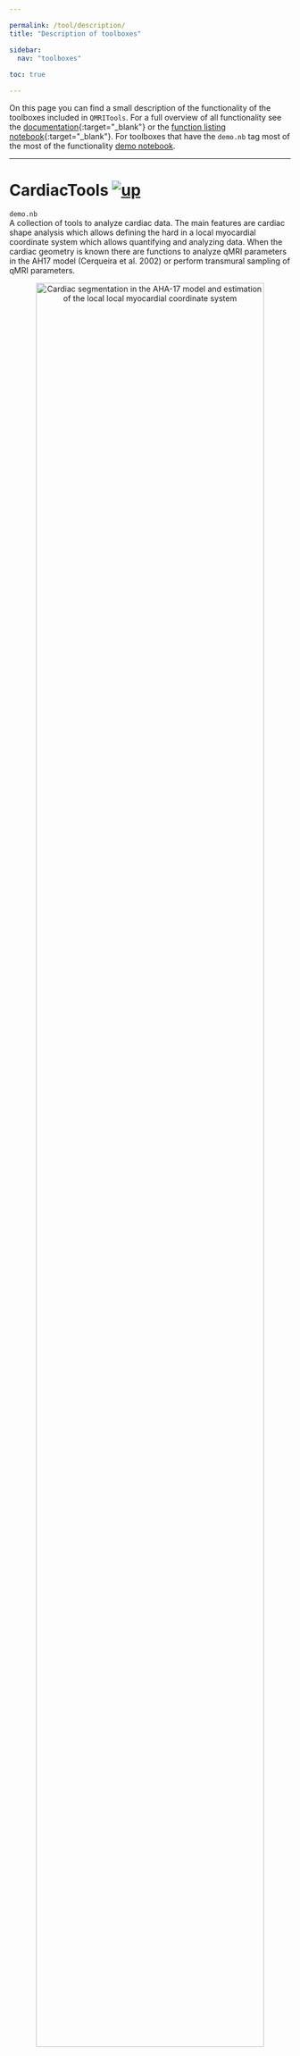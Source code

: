 ```yaml
---

permalink: /tool/description/
title: "Description of toolboxes"

sidebar:
  nav: "toolboxes"
  
toc: true

---
```


<a name="top"></a>
On this page you can find a small description of the functionality
of the toolboxes included in `QMRITools`. For a full overview of all
functionality see the [documentation](../../assets/htmldoc/html/guide/QMRITools.html){:target="_blank"} or the [function listing notebook](https://github.com/mfroeling/QMRITools/tree/master/QMRITools/Resources/All-Functions.nb){:target="_blank"}.
For toolboxes that have the `demo.nb` tag most of the most of the functionality [demo notebook](../../doc/demo/).


--------------------------------------------------------------------------

# CardiacTools [![up](../../assets/images/arrow.png)](../description/#top "Top of page")

`demo.nb`<br>
A collection of tools to analyze cardiac data. The main features are
cardiac shape analysis which allows defining the hard in a local
myocardial coordinate system which allows quantifying and analyzing
data. When the cardiac geometry is known there are functions to analyze
qMRI parameters in the AH17 model (Cerqueira et al. 2002) or perform
transmural sampling of qMRI parameters. 

<p align="center">
<img 
src="../../assets/images/cardiac.png"
title="local myocardial coordinate system" 
alt="Cardiac segmentation in the AHA-17 model and estimation of the local local myocardial coordinate system"  
width="90%"/>
</p>


--------------------------------------------------------------------------

# CoilTools [![up](../../assets/images/arrow.png)](../description/#top "Top of page")

A collection of tools to evaluate and visualize complex multi-coil data. The functions
are specific for analysis of multi-coil magnitude and noise data which
allows quantifying per channel SNR. Furthermore, if complex coil
sensitivity maps are available it allows performing SENSE g-factor maps
simulations. 

<p align="center">
<img 
src="../../assets/images/coilpos.jpg"
title="coil position analysis" 
alt="analysis of coil positions and their sensitivity"  
width="90%"/>
</p>


--------------------------------------------------------------------------

# DenoiseTools [![up](../../assets/images/arrow.png)](../description/#top "Top of page")

`demo.nb`<br>
The toobox provides two algorithms that allow denoising of DWI data. The
first is based on and LMMSE framework (Aja-Fernandez et al. 2008) and
the second is based on a random matrix theory and Principal component
analysis framework (Veraart et al. 2016). Furthermore, it provides an anisotropic filters for denoising the
estimated diffusion tensor which provides more reliable fiber
orientation analysis and fiber tractography (Lee et al. 2006; Damon et al. 2021). 

<p align="center">
<img 
src="../../assets/images/denoise.jpg"
title="noise removal of diffusion data" 
alt="denoising of diffusion data using principal component analysis"  
width="90%"/>
</p>


--------------------------------------------------------------------------

# DixonTools [![up](../../assets/images/arrow.png)](../description/#top "Top of page")

`demo.nb`<br>
An IDEAL based Dixon reconstruction algorithm (Reeder et al. 2005; Yu et
al. 2008). The method provides multi-peak fitting B0 field and T2-
correction. The toolbox also provides a function for unwrapping phase
data in 2D and 3D based on a best path method (Abdul-Rahman et al. 2007;
Herraez et al. 2002). It also contains a function that allows simulating
gradient echo Dixon data. 

<p align="center">
<img 
src="../../assets/images/dixonIm.jpg"
title="Dixon reconstruction output" 
alt="IDEAL based Dixon reconstruction output"  
width="90%"/>
</p>
<p align="center">
<img 
src="../../assets/images/dixon.png"
title="dixon reconstruction simulation" 
alt="IDEAL based Dixon reconstruction: fitted fat fractions as a function of the imposed fat fraction, SNR and B0 field offset"  
width="90%"/>
</p>


--------------------------------------------------------------------------

# ElastixTools [![up](../../assets/images/arrow.png)](../description/#top "Top of page")

`demo.nb`<br>
A wrapper that calls the Elastix registration framework (Klein et al.
2010; Shamonin 2013). The toolbox determines what registration or
transformations need to be performed, exports the related data to a temp
folder and calls an automatically generated command line script that
performs the registration. After registration is completed the data is
again loaded into Mathematica. 

<p align="center">
<img 
src="../../assets/images/registration.png"
title="non rigid registration over time points" 
alt="non rigid registration over time points using Dixon data"  
width="90%"/>
</p>
<p align="center">
<img 
src="../../assets/images/cardreg.gif"
title="cardiac diffusion data registration" 
alt="non rigid registration of mulit slice 2D cardiac diffusion data"  
width="90%"/>
</p>


--------------------------------------------------------------------------

# GeneralTools [![up](../../assets/images/arrow.png)](../description/#top "Top of page")

`demo.nb`<br>
This toolbox provides core functions used in many other functions and
features. The functions comprise amongst others: data cropping,
mathematical and statistical operators that ignore zero values, and data
rescaling, transformation and padding. 


--------------------------------------------------------------------------

# GradientTools [![up](../../assets/images/arrow.png)](../description/#top "Top of page")

`demo.nb`<br>
The main feature is an algorithm that uses static repulsion (Jones,
Horsfield, and Simmons 1999; Froeling et al. 2017) to generate
homogeneously distributed gradient directions for DWI experiments. It
also provides functions to convert bval and bvec files to bmatrix and
vice versa. 

![The graphical user interface of the gradient generation tool.](../../assets/images/gradients-2.png)


--------------------------------------------------------------------------

# ImportTools [![up](../../assets/images/arrow.png)](../description/#top "Top of page")

Allows importing DCM data or DCM header attributes. These functions are
rarely used since the toolbox mostly uses the NIfTY data format and
provides tools to convert DCM to NIfTI via
[dcm2niix](https://github.com/rordenlab/dcm2niix). 
Furthermore the default DCM importing capability of Mathematica has improved over the years.


--------------------------------------------------------------------------

# IVIMTools [![up](../../assets/images/arrow.png)](../description/#top "Top of page")

`demo.nb`<br>
The toolbox includes functions to perform IVIM fitting of DWI data.
There are two main functions: non linear fitting and Bayesian fitting
(Orton et al. 2014). It also contains functions to remove the IVIM bias signal from 
diffusion weighted data using multiple b-values (de Luca et al. 2017). 

<p align="center">
<img src="../../assets/images/ivim fit.jpg"
title="ivim fitting " 
alt="effect of inculding ivim into the DTI fit."  
width="90%"/>
</p>

<p align="center">
<img src="../../assets/images/ivim.png" 
title="ivim plot"
alt="Visualization of IVIM fitting."  
width="90%" />
</p>


--------------------------------------------------------------------------

# JcouplingTools [![up](../../assets/images/arrow.png)](../description/#top "Top of page")

`demo.nb`<br>
A toolbox that allows simulation of NMR spectra using Hamiltonians based
on methods from [FID-A](https://github.com/CIC-methods/FID-A). It allows
simulating large spin systems (Castillo et al. 2011) and was initially implemented 
to investigate fat spectra in TSE acquisitions of muscle (Stokes et al.
2013). However its most prominent application now is to generate basis spectra for
fitting acquired MRS data.

<p align="center">
<img src="../../assets/images/jcoupling.png" 
title="Simulated 31p spectra"
alt="Simulated 31p spectra."  
width="90%" />
</p>


--------------------------------------------------------------------------

# MaskingTools [![up](../../assets/images/arrow.png)](../description/#top "Top of page")

`demo.nb`<br>
Tools for masking and homogenization of data. It provides functions for
smoothing cutting and merging masks and functions for the evaluation of
data within masks. 

<p align="center">
<img src="../../assets/images/segment.gif" 
title="Muscle segmentation"
alt="Visualization of manual segmented muscles."  
width="90%" />
</p>


--------------------------------------------------------------------------

# NiftiTools [![up](../../assets/images/arrow.png)](../description/#top "Top of page")

`demo.nb`<br>
Import and export of the NIfTI file format. Part of the code is based on
previously implemented
[nii-converter](https://github.com/tomdelahaije/nifti-converter). For
converting DICOM data to the NIfTI file format the toolbox uses
[dcm2niix](https://github.com/rordenlab/dcm2niix/releases). It also
provides some specialized NIfTI import functions for specific
experiments which are probably not generalizable. 


--------------------------------------------------------------------------

# PhysiologyTools [![up](../../assets/images/arrow.png)](../description/#top "Top of page")

Functions for importing and analyzing Philips physiology logging and
RespirAct trace files. The functions are rarely used and not well
supported. 


--------------------------------------------------------------------------

# PlottingTools [![up](../../assets/images/arrow.png)](../description/#top "Top of page")

`demo.nb`<br>
A variety of functions for visualization of various data types. The main
functions are ‘PlotData’ and ‘PlotData3D’ which allow viewing 2D, 3D and
4D data. 

<p align="center">
<img src="../../assets/images/PlotData.png" 
title="PlotData window"
alt="Data viewer for 2D, 3D and 4D data."  
width="90%" />
</p>


--------------------------------------------------------------------------

# ReconstructionTools [![up](../../assets/images/arrow.png)](../description/#top "Top of page")

A variety of function for raw MRI data reconstruction. The main goal was to 
create a set of functions that allow for the reconstruction of multi coil 3D CSI 
data and and low SNR 31P imaging data. 


--------------------------------------------------------------------------

# ProcessingTools [![up](../../assets/images/arrow.png)](../description/#top "Top of page")

`demo.nb`<br>
The toolbox comprises a variety of functions that allow data
manipulation and analysis. The main functions allow joining multiple
data sets with overlapping slices into one continuous data set (Froeling et al. 2015) 
and to automatically split data of two legs into two separate data-sets. 
Furthermore, it contains a collection of functions for data evaluation and analysis.

<p align="center">
<img src="../../assets/images/joining.png" 
title="Joining data acquired in multiple stacks"
alt="Joining data acquired in multiple stacks."  
width="90%" />
</p>

<p align="center">
<img src="../../assets/images/split.jpg" 
title="Split data in left and right"
alt="Automatically find the plan where to split data into left and right leg."  
width="90%" />
</p>


--------------------------------------------------------------------------

# RelaxometryTools [![up](../../assets/images/arrow.png)](../description/#top "Top of page")

`demo.nb`<br>
A collection of tools to fit T2, T2\*, T1rho and T1 relaxometry data.
The main function of this toolbox is an extended phase graph (EPG)
(Weigel 2015) method for multi-compartment T2 fitting of multi-echo spin
echo data (Marty et al. 2016). Therefore it provides functions to
simulate and evaluate EPG (Keene et al. 2020). 

<p align="center">
<img src="../../assets/images/epg.jpg" 
title="EPG simulation with slice profile"
alt="Simulated EPG signal over the slice profile for combined water and fat signals."  
width="90%" />
</p>

<p align="center">
<img src="../../assets/images/epg-t2.png" 
title="EPG fitting simulation"
alt="Demonstration of EPG based T2 fitting: the fitted water T2 relaxation as a function of B1, SNR and fat fraction."  
width="90%" />
</p>


--------------------------------------------------------------------------

# SimulationTools [![up](../../assets/images/arrow.png)](../description/#top "Top of page")

`demo.nb`<br>
The main purpose of this toolbox is to simulate DTI based DWI data and
contains some functions to easily perform analysis of the fit results of
the simulated signals (Froeling et al. 2013). 


--------------------------------------------------------------------------

# SpectroTools [![up](../../assets/images/arrow.png)](../description/#top "Top of page")

`demo.nb`<br>
The main purpose of this toolbox is to process and visualize spectra data
and allows to fit spectra using simulated basis spectra. Dynamic spectra and 
chemical shift data can be denoised using PCA based de-noising (Froeling et al. 2020). 

<p align="center">
<img src="../../assets/images/spectra_fit.gif" 
title="31P spectra fitting"
alt="Comparison of fitted and measured 31P spectra of muscle."  
width="90%" />
</p>

<p align="center">
<img src="../../assets/images/spectra_fit.jpg" 
title="fit results"
alt="Resulting basis spectra of a fit of 31P spectra of muscle."  
width="90%" />
</p>


--------------------------------------------------------------------------

# TensorTools [![up](../../assets/images/arrow.png)](../description/#top "Top of page")

`demo.nb`<br>
The original toolbox where the project started. The main functions in
this toolbox are to fit and evaluate the diffusion tensor model. Various
fitting methods are implemented (e.g. LLS, NLS, WLLS, and iWLLS). The
default method is an iterative weighted linear least squares approach
(Veraart et al. 2013). The tensor fitting also includes outlier
detections using REKINDLE (Tax et al. 2015) and data preparation
includes drift correction (Vos et al. 2017). 

<p align="center">
<img src="../../assets/images/tensor.png" 
title="Fitted tensor"
alt="Fitted tensor from DTI data of calf muscle."  
width="90%" />
</p>

<p align="center">
<img src="../../assets/images/dti.png" 
title="Tensor simulation"
alt="MD and FA as a function of SNR and fat fraction. Results are from simulated data using an iWLLS algorithm with outlier rejection."  
width="90%" />
</p>


--------------------------------------------------------------------------

# TractographyTools [![up](../../assets/images/arrow.png)](../description/#top "Top of page")
`demo.nb`<br>
This toolbox provides functions to perform fiber tractography and fiber analysis.
The toolbox is still under development and currently only the tractography algorithm is implemented in 
the release.

<p align="center">
<img src="../../assets/images/fiber.jpg" 
title="Soleus fiber tractography"
alt="Fiber tractgraphy of the soleus muscle color coded for fiber direction."
width="90%" />
</p>

--------------------------------------------------------------------------

# TaggingTools [![up](../../assets/images/arrow.png)](../description/#top "Top of page")

Currently under development


--------------------------------------------------------------------------

# VisteTools [![up](../../assets/images/arrow.png)](../description/#top "Top of page")

Import and export functions for tensor data which can be used in the
[vIST/e](https://sourceforge.net/projects/viste/){:target="_blank"} tractography tool. 


--------------------------------------------------------------------------

# References [![up](../../assets/images/arrow.png)](../description/#top "Top of page")

- Abdul-Rahman, Hussein S., Munther A. Gdeisat, David R. Burton, Michael
J. Lalor, Francis Lilley, and Christopher J. Moore. 2007. “Fast and
robust three-dimensional best path phase unwrapping algorithm.” *Applied
Optics* 46 (26): 6623. [link](https://doi.org/10.1364/AO.46.006623).

- Aja-Fernandez, Santiago, Marc Niethammer, Marek Kubicki, Martha E.
Shenton, and Carl Fredrik Westin. 2008. “Restoration of DWI data using a
rician LMMSE estimator.” *IEEE Transactions on Medical Imaging* 27 (10):
1389–1403. [link](https://doi.org/10.1109/TMI.2008.920609).

- Castillo, Andrés M., Luc Patiny, and Julien Wist. 2011. “Fast and
accurate algorithm for the simulation of NMR spectra of large spin
systems.” *Journal of Magnetic Resonance* 209 (2). Academic Press:
123–30. [link](https://doi.org/10.1016/j.jmr.2010.12.008).

- Cerqueira, Manuel D., Neil J. Weissman, Vasken Dilsizian, Alice K.
Jacobs, Sanjiv Kaul, Warren K. Laskey, Dudley J. Pennell, John A.
Rumberger, Thomas Ryan, and Mario S. Verani. 2002. “Standardized
myocardial sementation and nomenclature for tomographic imaging of the
heart: A Statement for Healthcare Professionals from the Cardiac Imaging
Committee of the Council on Clinical Cardiology of the American Heart
Association.” *Circulation* 105 (4). Lippincott Williams & Wilkins:
539–42. [link](https://doi.org/10.1161/hc0402.102975).

- Froeling, Martijn, Aart J. Nederveen, Dennis F. R. Heijtel, Arno
Lataster, Clemens Bos, Klaas Nicolay, Mario Maas, Maarten R. Drost, and
Gustav J. Strijkers. 2012. “Diffusion-tensor MRI reveals the complex
muscle architecture of the human forearm.” *Journal of Magnetic
Resonance Imaging* 36 (1). Wiley Subscription Services, Inc., A Wiley
Company: 237–48. [link](https://doi.org/10.1002/jmri.23608).

- Froeling, Martijn, Aart J. Nederveen, Klaas Nicolay, and Gustav J.
Strijkers. 2013. “DTI of human skeletal muscle: The effects of diffusion
encoding parameters, signal-to-noise ratio and T2 on tensor indices and
fiber tracts.” *NMR in Biomedicine* 26 (11): 1339–52. 
[link](https://doi.org/10.1002/nbm.2959).

- Froeling, Martijn, Jos Oudeman, G. J. Gustav J. Strijkers, Mario Maas,
M. R. Maarten R. Drost, Klaas Nicolay, and Aart J. A. J. Nederveen. 2015. 
“Muscle Changes Detected with Diffusion-Tensor Imaging after
Long-Distance Running.” *Radiology* 274 (2): 548–62. 
[link](https://doi.org/10.1148/radiol.14140702).

- Froeling, Martijn, Chantal M. W. Tax, Sjoerd B. Vos, Peter R. Luijten,
and Alexander Leemans. 2017. “MASSIVE brain dataset: Multiple
acquisitions for standardization of structural imaging validation and
evaluation.” *Magnetic Resonance in Medicine* 77 (5). 
Milan: 1797–1809. [link](https://doi.org/10.1002/mrm.26259).

- Froeling, M., Prompers, J. J., Klomp, D. W. J., & van der Velden, T. A. 2021. 
"PCA denoising and Wiener deconvolution of 31P 3D CSI data to enhance effective 
SNR and improve point spread function." *Magnetic Resonance in Medicine* 85 (6) , 
[link](https://doi.org/10.1002/mrm.28654)

- Herraez, Miguel Arevallilo, David R. Burton, Michael J. Lalor, and
Munther A. Gdeisat. 2002. “Fast two-dimensional phase-unwrapping
algorithm based on sorting by reliability following a noncontinuous
path.” *Applied Optics* 41 (35): 7437. [link](https://doi.org/10.1364/AO.41.007437).

- Jones, D. K., M. A. Horsfield, and A. Simmons. 1999. “Optimal strategies
for measuring diffusion in anisotropic systems by magnetic resonance
imaging.” *Magnetic Resonance in Medicine* 42 (3). [link](https://doi.org/10.1002/(SICI)1522-2594).

- Klein, Stefan, Marius Staring, Keelin Murphy, Max A. Viergever, and
Josien P. W. Pluim. 2010. “Elastix: A toolbox for intensity-based
medical image registration.” *IEEE Transactions on Medical Imaging* 29
(1): 196–205. [link](https://doi.org/10.1109/TMI.2009.2035616).

- Lee, Jee Eun, M. K. Chung, and A. L. Alexander. 2006. “Evaluation of
Anisotropic Filters for Diffusion Tensor Imaging.” In *IEEE International 
Symposium on Biomedical Imaging*, 77–80. IEEE. [link](https://doi.org/10.1109/ISBI.2006.1624856).

- Damon, B. M., Ding, Z., Hooijmans, M. T., Anderson, A. W., Zhou, X., 
Coolbaugh, C. L., George, M. K., & Landman, B. A. (2021). "A MATLAB toolbox for muscle 
diffusion-tensor MRI tractography." *Journal of Biomechanics*, 124, 110540. [link](https://doi.org/10.1016/j.jbiomech.2021.110540)

- Marty, Benjamin, Pierre Yves Baudin, Harmen Reyngoudt, Noura Azzabou,
Ericky C. A. Araujo, Pierre G. Carlier, and Paulo L. de Sousa. 2016.
“Simultaneous muscle water T2and fat fraction mapping using transverse
relaxometry with stimulated echo compensation.” *NMR in Biomedicine* 29
(4): 431–43. [link](https://doi.org/10.1002/nbm.3459).

- Orton, Matthew R., David J. Collins, Dow-Mu Koh, and Martin O. Leach. 2014. 
“Improved intravoxel incoherent motion analysis of diffusion
weighted imaging by data driven Bayesian modeling.” *Magnetic Resonance
in Medicine* 71 (1): 411–20. [link](https://doi.org/10.1002/mrm.24649).

- De Luca, A., Bertoldo, A., & Froeling, M. (2017). "Effects of perfusion on DTI and DKI 
estimates in the skeletal muscle. *Magnetic Resonance in Medicine*, 78(1), 233–246. [link](https://doi.org/10.1002/mrm.26373)

- Reeder, Scott B., Angel R. Pineda, Zhifei Wen, Ann Shimakawa, Huanzhou
Yu, Jean H. Brittain, Garry E. Gold, Christopher H. Beaulieu, and
Norbert T. Pelc. 2005. “Iterative decomposition of water and fat with
echo asymmetry and least-squares estimation (IDEAL): Application with
fast spin-echo imaging.” *Magnetic Resonance in Medicine* 54 (3):
636–44. [link](https://doi.org/10.1002/mrm.20624).

- Shamonin, Denis. 2013. “Fast parallel image registration on CPU and GPU
for diagnostic classification of Alzheimer’s disease.” *Frontiers in
Neuroinformatics* 7 (January): 50. [link](https://doi.org/10.3389/fninf.2013.00050).

- Stokes, Ashley M., Yesu Feng, Tanya Mitropoulos, and Warren S. Warren. 2013. 
“Enhanced refocusing of fat signals using optimized multipulse
echo sequences.” *Magnetic Resonance in Medicine* 69 (4).
Wiley-Blackwell: 1044–55. [link](https://doi.org/10.1002/mrm.24340).

- Tax, Chantal M.W., Willem M. Otte, Max A. Viergever, Rick M. Dijkhuizen,
and Alexander Leemans. 2015. “REKINDLE: Robust Extraction of Kurtosis
INDices with Linear Estimation.” *Magnetic Resonance in Medicine* 73
(2): 794–808. [link](https://doi.org/10.1002/mrm.25165).

- Veraart, Jelle, Els Fieremans, and Dmitry S. Novikov. 2016. “Diffusion
MRI noise mapping using random matrix theory.” *Magnetic Resonance in
Medicine* 76 (5): 1582–93. [link](https://doi.org/10.1002/mrm.26059).

- Veraart, Jelle, Dmitry S. Novikov, Daan Christiaens, Benjamin Ades-aron,
Jan Sijbers, and Els Fieremans. 2016. “Denoising of diffusion MRI using
random matrix theory.” *NeuroImage* 142 (November). Elsevier Inc.:
394–406. [link](https://doi.org/10.1016/j.neuroimage.2016.08.016).

- Veraart, Jelle, Jan Sijbers, Stefan Sunaert, Alexander Leemans, and Ben
Jeurissen. 2013. “Weighted linear least squares estimation of diffusion
MRI parameters: Strengths, limitations, and pitfalls.” *NeuroImage* 81
(November). Elsevier Inc.: 335–46. [link](https://doi.org/10.1016/j.neuroimage.2013.05.028).

- Vos, Sjoerd B., Chantal M. W. Tax, Peter R. Luijten, Sebastien Ourselin,
Alexander Leemans, and Martijn Froeling. 2017. “The importance of
correcting for signal drift in diffusion MRI.” *Magnetic Resonance in
Medicine* 77 (1): 285–99. [link](https://doi.org/10.1002/mrm.26124).

- Weigel, Matthias. 2015. “Extended phase graphs: Dephasing, RF pulses,
and echoes - pure and simple.” *Journal of Magnetic Resonance Imaging*
41 (2). Wiley-Blackwell: 266–95. [link](https://doi.org/10.1002/jmri.24619).

- Keene, K. R., Beenakker, J. W. M., Hooijmans, M. T., Naarding, K. J., Niks, E. H., Otto, L. A. M., 
van der Pol, W. L., Tannemaat, M. R., Kan, H. E., and Froeling, M. "T2 relaxation-time mapping in healthy and diseased skeletal muscle using extended phase graph algorithms." *Magnetic Resonance in Medicine*, 84(5), 2656–2670. [link](https://doi.org/10.1002/mrm.28290)

- Keene, K. R., Beenakker, J. W. M., Hooijmans, M. T., Naarding, K. J., Niks, E. H., Otto, L. A. M., 
van der Pol, W. L., Tannemaat, M. R., Kan, H. E., and Froeling, M. "T2 relaxation-time mapping in healthy and diseased skeletal muscle using extended phase graph algorithms." *Magnetic Resonance in Medicine*, mrm.28290. [link](https://doi.org/10.1002/mrm.28290)

- Yu, Huanzhou, Ann Shimakawa, Charles A. McKenzie, Ethan Brodsky, Jean H.
Brittain, and Scott B. Reeder. 2008. “Multiecho water-fat separation and
simultaneous R\*2 estimation with multifrequency fat spectrum modeling.”
*Magnetic Resonance in Medicine* 60 (5): 1122–34. [link](https://doi.org/10.1002/mrm.21737).
